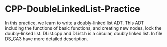 # CPP-DoubleLinkedList-Practice
In this practice, we learn to write a doubly-linked list ADT. This ADT including the functions of basic functions, and creating new nodes, lock the doubly-linked list. DList.cpp and DList.h is a circular, doubly linked list. 
In file DS_CA3 have more detailed description.
